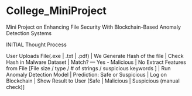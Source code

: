 # College_MiniProject

Mini Project on Enhancing File Security With Blockchain-Based Anomaly Detection Systems


INITIAL Thought Process

User Uploads File(.exe | .txt | .pdf)
         |
We Generate Hash of the file
         |
Check Hash in Malware Dataset
         |
Match? — Yes - Malicious 
         | No
Extract Features from File [File size / type / # of strings / suspicious keywords ]
         |
Run Anomaly Detection Model
         |
Prediction: Safe or Suspicious
         |
Log on Blockchain 
         |
Show Result to User [Safe | Malicious | Suspicious (manual check)]
